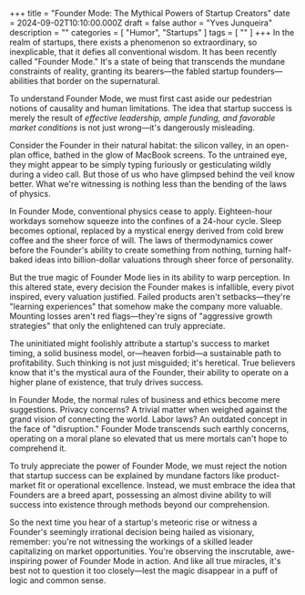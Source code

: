+++
title = "Founder Mode: The Mythical Powers of Startup Creators"
date = 2024-09-02T10:10:00.000Z
draft = false
author = "Yves Junqueira"
description = ""
categories = [ "Humor", "Startups" ]
tags = [ "" ]
+++
In the realm of startups, there exists a phenomenon so extraordinary, so inexplicable, that it defies all conventional wisdom. It has been recently called "Founder Mode." It's a state of being that transcends the mundane constraints of reality, granting its bearers—the fabled startup founders—abilities that border on the supernatural.

To understand Founder Mode, we must first cast aside our pedestrian notions of causality and human limitations. The idea that startup success is merely the result of *effective leadership, ample funding, and favorable market conditions* is not just wrong—it's dangerously misleading.

Consider the Founder in their natural habitat: the silicon valley, in an open-plan office, bathed in the glow of MacBook screens. To the untrained eye, they might appear to be simply typing furiously or gesticulating wildly during a video call. But those of us who have glimpsed behind the veil know better. What we're witnessing is nothing less than the bending of the laws of physics.

In Founder Mode, conventional physics cease to apply. Eighteen-hour workdays somehow squeeze into the confines of a 24-hour cycle. Sleep becomes optional, replaced by a mystical energy derived from cold brew coffee and the sheer force of will. The laws of thermodynamics cower before the Founder's ability to create something from nothing, turning half-baked ideas into billion-dollar valuations through sheer force of personality.

But the true magic of Founder Mode lies in its ability to warp perception. In this altered state, every decision the Founder makes is infallible, every pivot inspired, every valuation justified. Failed products aren't setbacks—they're "learning experiences" that somehow make the company more valuable. Mounting losses aren't red flags—they're signs of "aggressive growth strategies" that only the enlightened can truly appreciate.

The uninitiated might foolishly attribute a startup's success to market timing, a solid business model, or—heaven forbid—a sustainable path to profitability. Such thinking is not just misguided; it's heretical. True believers know that it's the mystical aura of the Founder, their ability to operate on a higher plane of existence, that truly drives success.

In Founder Mode, the normal rules of business and ethics become mere suggestions. Privacy concerns? A trivial matter when weighed against the grand vision of connecting the world. Labor laws? An outdated concept in the face of "disruption." Founder Mode transcends such earthly concerns, operating on a moral plane so elevated that us mere mortals can't hope to comprehend it.

To truly appreciate the power of Founder Mode, we must reject the notion that startup success can be explained by mundane factors like product-market fit or operational excellence. Instead, we must embrace the idea that Founders are a breed apart, possessing an almost divine ability to will success into existence through methods beyond our comprehension.

So the next time you hear of a startup's meteoric rise or witness a Founder's seemingly irrational decision being hailed as visionary, remember: you're not witnessing the workings of a skilled leader capitalizing on market opportunities. You're observing the inscrutable, awe-inspiring power of Founder Mode in action. And like all true miracles, it's best not to question it too closely—lest the magic disappear in a puff of logic and common sense.